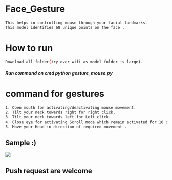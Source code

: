 # Face_Gesture
 
```bash  
This helps in controlling mouse through your facial landmarks. 
This model identifies 68 unique points on the face . 
```    
# How to run  
```bash      
Download all folder(try over wifi as model folder is large).
``` 
##### Run command on cmd  python gesture_mouse.py 

  
# command for gestures
```bash
1. Open mouth for activating/deactivating mouse movement.
2. Tilt your neck towards right for right click.
3. Tilt your neck towards left for Left click.
4. Close eye for activating Scroll mode which remain activated for 10 seconds.
5. Move your Head in direction of required movement .
```

## Sample :)
<img src="Sample/example.gif">   

## Push request are welcome 
       
  
